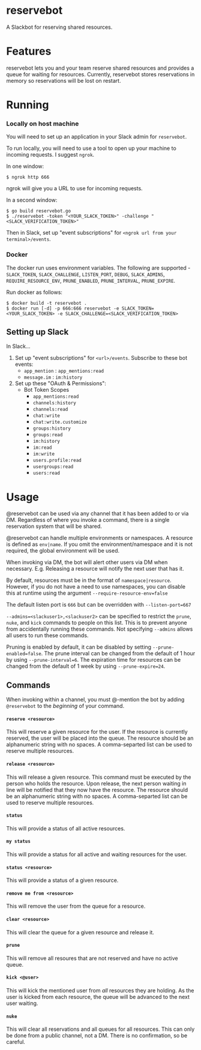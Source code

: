 # reservebot
A Slackbot for reserving shared resources.

# Features

reservebot lets you and your team reserve shared resources and provides a queue for waiting for resources. Currently, reservebot stores reservations in memory so reservations will be lost on restart.

# Running

### Locally on host machine

You will need to set up an application in your Slack admin for `reservebot`.

To run locally, you will need to use a tool to open up your machine to incoming requests. I suggest `ngrok`.

In one window:
```
$ ngrok http 666
```

ngrok will give you a URL to use for incoming requests.

In a second window:
```
$ go build reservebot.go
$ ./reservebot -token "<YOUR_SLACK_TOKEN>" -challenge "<SLACK_VERIFICATION_TOKEN>"
```

Then in Slack, set up "event subscriptions" for `<ngrok url from your terminal>/events`.

### Docker
The docker run uses environment variables. The following are supported - `SLACK_TOKEN`, `SLACK_CHALLENGE`, `LISTEN_PORT`, `DEBUG`, `SLACK_ADMINS`, `REQUIRE_RESOURCE_ENV`, `PRUNE_ENABLED`, `PRUNE_INTERVAL`, `PRUNE_EXPIRE`.

Run docker as follows:
```
$ docker build -t reservebot .
$ docker run [-d] -p 666:666 reservebot -e SLACK_TOKEN=<YOUR_SLACK_TOKEN> -e SLACK_CHALLENGE=<SLACK_VERIFICATION_TOKEN>
```

## Setting up Slack

In Slack...

1. Set up "event subscriptions" for `<url>/events`. Subscribe to these bot events:
    - `app_mention` : `app_mentions:read`
    - `message.im` : `im:history`
1. Set up these "OAuth & Permissions":
    - Bot Token Scopes
        - `app_mentions:read`
        - `channels:history`
        - `channels:read`
        - `chat:write`
        - `chat:write.customize`
        - `groups:history`
        - `groups:read`
        - `im:history`
        - `im:read`
        - `im:write`
        - `users.profile:read`
        - `usergroups:read`
        - `users:read`


# Usage

@reservebot can be used via any channel that it has been added to or via DM. Regardless of where you invoke a command, there is a single reservation system that will be shared.

@reservebot can handle multiple environments or namespaces. A resource is defined as `env|name`. If you omit the environment/namespace and it is not required, the global environment will be used.

When invoking via DM, the bot will alert other users via DM when necessary. E.g. Releasing a resource will notify the next user that has it.

By default, resources must be in the format of `namespace|resource`. However, if you do not have a need to use namespaces, you can disable this at runtime using the argument `--require-resource-env=false`

The default listen port is `666` but can be overridden with `--listen-port=667`

`--admins=<slackuser1>,<slackuser2>` can be specified to restrict the `prune`, `nuke`, and `kick` commands to people on this list. This is to prevent anyone from accidentally running these commands.  Not specifying `--admins` allows all users to run these commands.

Pruning is enabled by default, it can be disabled by setting `--prune-enabled=false`. The prune interval can be changed from the default of 1 hour by using `--prune-interval=6`. The expiration time for resources can be changed from the default of 1 week by using `--prune-expire=24`.

## Commands

When invoking within a channel, you must @-mention the bot by adding `@reservebot` to the _beginning_ of your command.

#### `reserve <resource>`

This will reserve a given resource for the user. If the resource is currently reserved, the user will be placed into the queue. The resource should be an alphanumeric string with no spaces. A comma-separted list can be used to reserve multiple resources.

#### `release <resource>`

This will release a given resource. This command must be executed by the person who holds the resource. Upon release, the next person waiting in line will be notified that they now have the resource. The resource should be an alphanumeric string with no spaces. A comma-separted list can be used to reserve multiple resources.

#### `status`

This will provide a status of all active resources.

#### `my status`

This will provide a status for all active and waiting resources for the user.

#### `status <resource>`

This will provide a status of a given resource.

#### `remove me from <resource>`

This will remove the user from the queue for a resource.

#### `clear <resource>`
This will clear the queue for a given resource and release it.

#### `prune`
This will remove all resoures that are not reserved and have no active queue.

#### `kick <@user>`

This will kick the mentioned user from _all_ resources they are holding. As the user is kicked from each resource, the queue will be advanced to the next user waiting.

#### `nuke`

This will clear all reservations and all queues for all resources. This can only be done from a public channel, not a DM. There is no confirmation, so be careful.
